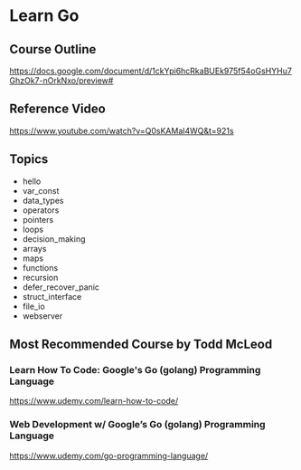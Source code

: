 # Learn Go

## Course Outline
https://docs.google.com/document/d/1ckYpi6hcRkaBUEk975f54oGsHYHu7GhzOk7-nOrkNxo/preview#

## Reference Video

https://www.youtube.com/watch?v=Q0sKAMal4WQ&t=921s

## Topics

* hello
* var_const
* data_types
* operators
* pointers
* loops
* decision_making
* arrays
* maps
* functions
* recursion
* defer_recover_panic
* struct_interface
* file_io
* webserver

## Most Recommended Course by Todd McLeod

### Learn How To Code: Google's Go (golang) Programming Language

https://www.udemy.com/learn-how-to-code/

### Web Development w/ Google’s Go (golang) Programming Language

https://www.udemy.com/go-programming-language/
